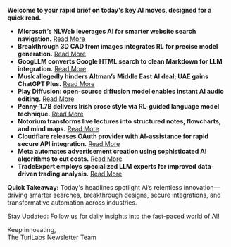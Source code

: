 <p><strong>Welcome to your rapid brief on today's key AI moves, designed for a quick read.</strong></p>
<ul>
<li><strong>Microsoft’s NLWeb leverages AI for smarter website search navigation.</strong> <a href="https://glama.ai/blog/2025-06-01-what-is-nlweb">Read More</a>  </li>
<li><strong>Breakthrough 3D CAD from images integrates RL for precise model generation.</strong> <a href="https://arxiv.org/abs/2505.22914">Read More</a>  </li>
<li><strong>GoogLLM converts Google HTML search to clean Markdown for LLM integration.</strong> <a href="https://googllm.com">Read More</a>  </li>
<li><strong>Musk allegedly hinders Altman’s Middle East AI deal; UAE gains ChatGPT Plus.</strong> <a href="https://www.theinformation.com/briefings/elon-musk-tried-derail-sam-altamans-middle-east-ai-deal">Read More</a>  </li>
<li><strong>Play Diffusion: open-source diffusion model enables instant AI audio editing.</strong> <a href="https://blog.play.ai/blog/play-diffusion">Read More</a>  </li>
<li><strong>Penny-1.7B delivers Irish prose style via RL-guided language model technique.</strong> <a href="https://huggingface.co/dleemiller/Penny-1.7B">Read More</a>  </li>
<li><strong>Notorium transforms live lectures into structured notes, flowcharts, and mind maps.</strong> <a href="https://www.notorium.app">Read More</a>  </li>
<li><strong>Cloudflare releases OAuth provider with AI-assistance for rapid secure API integration.</strong> <a href="https://github.com/cloudflare/workers-oauth-provider/">Read More</a>  </li>
<li><strong>Meta automates advertisement creation using sophisticated AI algorithms to cut costs.</strong> <a href="https://www.wsj.com/tech/ai/meta-aims-to-fully-automate-ad-creation-using-ai-7d82e249">Read More</a>  </li>
<li><strong>TradeExpert employs specialized LLM experts for improved data-driven trading analysis.</strong> <a href="https://arxiv.org/abs/2411.00782">Read More</a></li>
</ul>
<p><strong>Quick Takeaway:</strong> Today's headlines spotlight AI’s relentless innovation—driving smarter searches, breakthrough designs, secure integrations, and transformative automation across industries.</p>
<p>Stay Updated: Follow us for daily insights into the fast-paced world of AI!  </p>
<p>Keep innovating,<br />
The TuriLabs Newsletter Team</p>